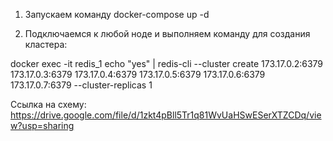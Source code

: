 1. Запускаем команду docker-compose up -d

2. Подключаемся к любой ноде и выполняем команду для создания кластера:

docker exec -it redis_1
echo "yes" | redis-cli --cluster create   173.17.0.2:6379   173.17.0.3:6379   173.17.0.4:6379   173.17.0.5:6379   173.17.0.6:6379   173.17.0.7:6379   --cluster-replicas 1 



Ссылка на схему: https://drive.google.com/file/d/1zkt4pBll5Tr1q81WvUaHSwESerXTZCDq/view?usp=sharing